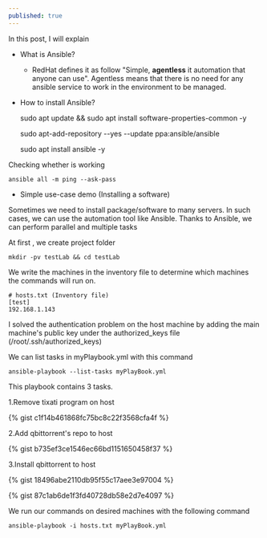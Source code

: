 ```yaml
---
published: true
---
```

In this post, I will explain
* What is Ansible?
  * RedHat defines it as follow "Simple, **agentless** it automation that anyone can use". Agentless means that there is no need for any ansible service to work in the environment to be managed.
* How to install Ansible?

  sudo apt update && sudo apt install software-properties-common -y

  sudo apt-add-repository --yes --update ppa:ansible/ansible

  sudo apt install ansible -y

Checking whether is working

```ansible all -m ping --ask-pass```


* Simple use-case demo (Installing a software)

Sometimes we need to install package/software to many servers. In such cases, we can use the automation tool like Ansible.
Thanks to Ansible, we can perform parallel and multiple tasks

At first , we create project folder

  ```mkdir -pv testLab && cd testLab```

We write the machines in the inventory file to determine which machines the commands will run on.
  ```
  # hosts.txt (Inventory file)
  [test]
  192.168.1.143
  ```

I solved the authentication problem on the host machine by adding the main machine's public key under the authorized_keys file (/root/.ssh/authorized_keys)

We can list tasks in myPlaybook.yml with this command  

  ```ansible-playbook --list-tasks myPlayBook.yml```

This playbook contains 3 tasks.

1.Remove tixati program on host

{% gist c1f14b461868fc75bc8c22f3568cfa4f %}


2.Add qbittorrent's repo to host

{% gist b735ef3ce1546ec66bd1151650458f37 %}

3.Install qbittorrent to host

{% gist 18496abe2110db95f55c17aee3e97004 %}





  {% gist 87c1ab6de1f3fd40728db58e2d7e4097 %}

We run our commands on desired machines with the following command

  ```ansible-playbook -i hosts.txt myPlayBook.yml```
